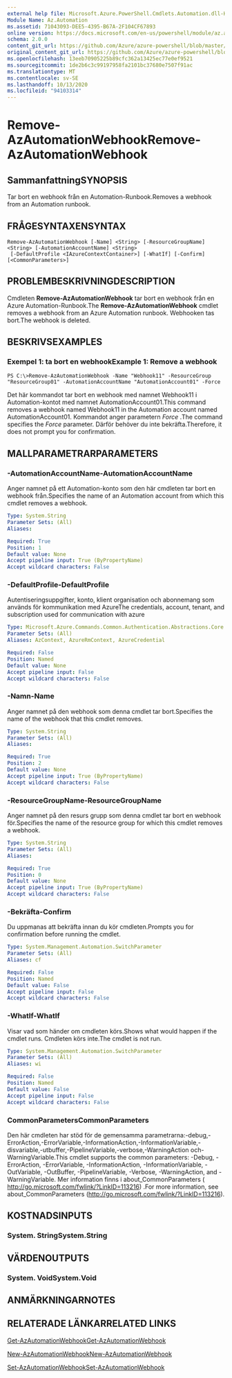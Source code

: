 ```yaml
---
external help file: Microsoft.Azure.PowerShell.Cmdlets.Automation.dll-Help.xml
Module Name: Az.Automation
ms.assetid: 71043093-DEE5-4395-B67A-2F104CF67893
online version: https://docs.microsoft.com/en-us/powershell/module/az.automation/remove-azautomationwebhook
schema: 2.0.0
content_git_url: https://github.com/Azure/azure-powershell/blob/master/src/Automation/Automation/help/Remove-AzAutomationWebhook.md
original_content_git_url: https://github.com/Azure/azure-powershell/blob/master/src/Automation/Automation/help/Remove-AzAutomationWebhook.md
ms.openlocfilehash: 13eeb70905225b89cfc362a13425ec77e0ef9521
ms.sourcegitcommit: 1de2b6c3c99197958fa2101bc37680e7507f91ac
ms.translationtype: MT
ms.contentlocale: sv-SE
ms.lasthandoff: 10/13/2020
ms.locfileid: "94103314"
---
```

# <span data-ttu-id="9fa75-101">Remove-AzAutomationWebhook</span><span class="sxs-lookup"><span data-stu-id="9fa75-101">Remove-AzAutomationWebhook</span></span>

## <span data-ttu-id="9fa75-102">Sammanfattning</span><span class="sxs-lookup"><span data-stu-id="9fa75-102">SYNOPSIS</span></span>
<span data-ttu-id="9fa75-103">Tar bort en webhook från en Automation-Runbook.</span><span class="sxs-lookup"><span data-stu-id="9fa75-103">Removes a webhook from an Automation runbook.</span></span>

## <span data-ttu-id="9fa75-104">FRÅGESYNTAXEN</span><span class="sxs-lookup"><span data-stu-id="9fa75-104">SYNTAX</span></span>

```
Remove-AzAutomationWebhook [-Name] <String> [-ResourceGroupName] <String> [-AutomationAccountName] <String>
 [-DefaultProfile <IAzureContextContainer>] [-WhatIf] [-Confirm] [<CommonParameters>]
```

## <span data-ttu-id="9fa75-105">PROBLEMBESKRIVNING</span><span class="sxs-lookup"><span data-stu-id="9fa75-105">DESCRIPTION</span></span>
<span data-ttu-id="9fa75-106">Cmdleten **Remove-AzAutomationWebhook** tar bort en webhook från en Azure Automation-Runbook.</span><span class="sxs-lookup"><span data-stu-id="9fa75-106">The **Remove-AzAutomationWebhook** cmdlet removes a webhook from an Azure Automation runbook.</span></span>
<span data-ttu-id="9fa75-107">Webhooken tas bort.</span><span class="sxs-lookup"><span data-stu-id="9fa75-107">The webhook is deleted.</span></span>

## <span data-ttu-id="9fa75-108">BESKRIVS</span><span class="sxs-lookup"><span data-stu-id="9fa75-108">EXAMPLES</span></span>

### <span data-ttu-id="9fa75-109">Exempel 1: ta bort en webhook</span><span class="sxs-lookup"><span data-stu-id="9fa75-109">Example 1: Remove a webhook</span></span>
```
PS C:\>Remove-AzAutomationWebhook -Name "Webhook11" -ResourceGroup "ResourceGroup01" -AutomationAccountName "AutomationAccount01" -Force
```

<span data-ttu-id="9fa75-110">Det här kommandot tar bort en webhook med namnet Webhook11 i Automation-kontot med namnet AutomationAccount01.</span><span class="sxs-lookup"><span data-stu-id="9fa75-110">This command removes a webhook named Webhook11 in the Automation account named AutomationAccount01.</span></span>
<span data-ttu-id="9fa75-111">Kommandot anger parametern *Force* .</span><span class="sxs-lookup"><span data-stu-id="9fa75-111">The command specifies the *Force* parameter.</span></span>
<span data-ttu-id="9fa75-112">Därför behöver du inte bekräfta.</span><span class="sxs-lookup"><span data-stu-id="9fa75-112">Therefore, it does not prompt you for confirmation.</span></span>

## <span data-ttu-id="9fa75-113">MALLPARAMETRAR</span><span class="sxs-lookup"><span data-stu-id="9fa75-113">PARAMETERS</span></span>

### <span data-ttu-id="9fa75-114">-AutomationAccountName</span><span class="sxs-lookup"><span data-stu-id="9fa75-114">-AutomationAccountName</span></span>
<span data-ttu-id="9fa75-115">Anger namnet på ett Automation-konto som den här cmdleten tar bort en webhook från.</span><span class="sxs-lookup"><span data-stu-id="9fa75-115">Specifies the name of an Automation account from which this cmdlet removes a webhook.</span></span>

```yaml
Type: System.String
Parameter Sets: (All)
Aliases:

Required: True
Position: 1
Default value: None
Accept pipeline input: True (ByPropertyName)
Accept wildcard characters: False
```

### <span data-ttu-id="9fa75-116">-DefaultProfile</span><span class="sxs-lookup"><span data-stu-id="9fa75-116">-DefaultProfile</span></span>
<span data-ttu-id="9fa75-117">Autentiseringsuppgifter, konto, klient organisation och abonnemang som används för kommunikation med Azure</span><span class="sxs-lookup"><span data-stu-id="9fa75-117">The credentials, account, tenant, and subscription used for communication with azure</span></span>

```yaml
Type: Microsoft.Azure.Commands.Common.Authentication.Abstractions.Core.IAzureContextContainer
Parameter Sets: (All)
Aliases: AzContext, AzureRmContext, AzureCredential

Required: False
Position: Named
Default value: None
Accept pipeline input: False
Accept wildcard characters: False
```

### <span data-ttu-id="9fa75-118">-Namn</span><span class="sxs-lookup"><span data-stu-id="9fa75-118">-Name</span></span>
<span data-ttu-id="9fa75-119">Anger namnet på den webhook som denna cmdlet tar bort.</span><span class="sxs-lookup"><span data-stu-id="9fa75-119">Specifies the name of the webhook that this cmdlet removes.</span></span>

```yaml
Type: System.String
Parameter Sets: (All)
Aliases:

Required: True
Position: 2
Default value: None
Accept pipeline input: True (ByPropertyName)
Accept wildcard characters: False
```

### <span data-ttu-id="9fa75-120">-ResourceGroupName</span><span class="sxs-lookup"><span data-stu-id="9fa75-120">-ResourceGroupName</span></span>
<span data-ttu-id="9fa75-121">Anger namnet på den resurs grupp som denna cmdlet tar bort en webhook för.</span><span class="sxs-lookup"><span data-stu-id="9fa75-121">Specifies the name of the resource group for which this cmdlet removes a webhook.</span></span>

```yaml
Type: System.String
Parameter Sets: (All)
Aliases:

Required: True
Position: 0
Default value: None
Accept pipeline input: True (ByPropertyName)
Accept wildcard characters: False
```

### <span data-ttu-id="9fa75-122">-Bekräfta</span><span class="sxs-lookup"><span data-stu-id="9fa75-122">-Confirm</span></span>
<span data-ttu-id="9fa75-123">Du uppmanas att bekräfta innan du kör cmdleten.</span><span class="sxs-lookup"><span data-stu-id="9fa75-123">Prompts you for confirmation before running the cmdlet.</span></span>

```yaml
Type: System.Management.Automation.SwitchParameter
Parameter Sets: (All)
Aliases: cf

Required: False
Position: Named
Default value: False
Accept pipeline input: False
Accept wildcard characters: False
```

### <span data-ttu-id="9fa75-124">-WhatIf</span><span class="sxs-lookup"><span data-stu-id="9fa75-124">-WhatIf</span></span>
<span data-ttu-id="9fa75-125">Visar vad som händer om cmdleten körs.</span><span class="sxs-lookup"><span data-stu-id="9fa75-125">Shows what would happen if the cmdlet runs.</span></span>
<span data-ttu-id="9fa75-126">Cmdleten körs inte.</span><span class="sxs-lookup"><span data-stu-id="9fa75-126">The cmdlet is not run.</span></span>

```yaml
Type: System.Management.Automation.SwitchParameter
Parameter Sets: (All)
Aliases: wi

Required: False
Position: Named
Default value: False
Accept pipeline input: False
Accept wildcard characters: False
```

### <span data-ttu-id="9fa75-127">CommonParameters</span><span class="sxs-lookup"><span data-stu-id="9fa75-127">CommonParameters</span></span>
<span data-ttu-id="9fa75-128">Den här cmdleten har stöd för de gemensamma parametrarna:-debug,-ErrorAction,-ErrorVariable,-InformationAction,-InformationVariable,-disvariable,-utbuffer,-PipelineVariable,-verbose,-WarningAction och-WarningVariable.</span><span class="sxs-lookup"><span data-stu-id="9fa75-128">This cmdlet supports the common parameters: -Debug, -ErrorAction, -ErrorVariable, -InformationAction, -InformationVariable, -OutVariable, -OutBuffer, -PipelineVariable, -Verbose, -WarningAction, and -WarningVariable.</span></span> <span data-ttu-id="9fa75-129">Mer information finns i about_CommonParameters ( http://go.microsoft.com/fwlink/?LinkID=113216) .</span><span class="sxs-lookup"><span data-stu-id="9fa75-129">For more information, see about_CommonParameters (http://go.microsoft.com/fwlink/?LinkID=113216).</span></span>

## <span data-ttu-id="9fa75-130">KOSTNADS</span><span class="sxs-lookup"><span data-stu-id="9fa75-130">INPUTS</span></span>

### <span data-ttu-id="9fa75-131">System. String</span><span class="sxs-lookup"><span data-stu-id="9fa75-131">System.String</span></span>

## <span data-ttu-id="9fa75-132">VÄRDEN</span><span class="sxs-lookup"><span data-stu-id="9fa75-132">OUTPUTS</span></span>

### <span data-ttu-id="9fa75-133">System. Void</span><span class="sxs-lookup"><span data-stu-id="9fa75-133">System.Void</span></span>

## <span data-ttu-id="9fa75-134">ANMÄRKNINGAR</span><span class="sxs-lookup"><span data-stu-id="9fa75-134">NOTES</span></span>

## <span data-ttu-id="9fa75-135">RELATERADE LÄNKAR</span><span class="sxs-lookup"><span data-stu-id="9fa75-135">RELATED LINKS</span></span>

[<span data-ttu-id="9fa75-136">Get-AzAutomationWebhook</span><span class="sxs-lookup"><span data-stu-id="9fa75-136">Get-AzAutomationWebhook</span></span>](./Get-AzAutomationWebhook.md)

[<span data-ttu-id="9fa75-137">New-AzAutomationWebhook</span><span class="sxs-lookup"><span data-stu-id="9fa75-137">New-AzAutomationWebhook</span></span>](./New-AzAutomationWebhook.md)

[<span data-ttu-id="9fa75-138">Set-AzAutomationWebhook</span><span class="sxs-lookup"><span data-stu-id="9fa75-138">Set-AzAutomationWebhook</span></span>](./Set-AzAutomationWebhook.md)


